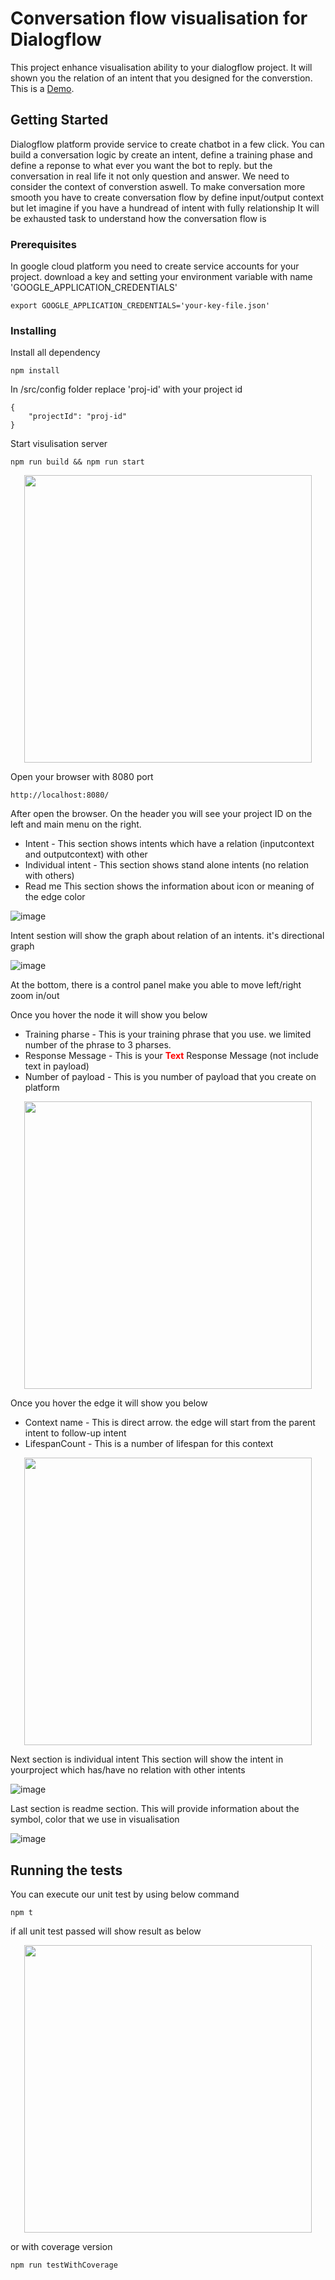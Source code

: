 # Conversation flow visualisation for Dialogflow 

This project enhance visualisation ability to your dialogflow project. It will shown you the relation of an intent that you designed for the converstion. This is a [Demo](https://light-ether-235104.appspot.com/). 

## Getting Started

Dialogflow platform provide service to create chatbot in a few click. You can build a conversation logic by create an intent, define a training phase and define a reponse to what ever you want the bot to reply. but the conversation in real life it not only question and answer. We need to consider the context of converstion aswell. To make conversation more smooth you have to create conversation flow by define input/output context but let imagine if you have a hundread of intent with fully relationship It will be exhausted task to understand how the conversation flow is

### Prerequisites

In google cloud platform you need to create service accounts for your project. download a key and setting your environment variable with name 'GOOGLE_APPLICATION_CREDENTIALS'

```
export GOOGLE_APPLICATION_CREDENTIALS='your-key-file.json'
```

### Installing

Install all dependency

```
npm install
```

In /src/config folder replace 'proj-id' with your project id

```
{
    "projectId": "proj-id"
}
```

Start visulisation server

```
npm run build && npm run start
```

<p align="center">
  <img width="460"  src="https://drive.google.com/uc?export=view&id=1TM0Y6ATHB8ZUD_fuFaW2v6b70NdJoaIL">
</p>

Open your browser with 8080 port
```
http://localhost:8080/
```

After open the browser. On the header you will see your project ID on the left and main menu on the right.
   - Intent - This section shows intents which have a relation (inputcontext and outputcontext) with other
   - Individual intent - This section shows stand alone intents (no relation with others)
   - Read me This section shows the information about icon or meaning of the edge color
   
![image](https://drive.google.com/uc?export=view&id=1ioMfULcn3Zx64tp-495HVdoTKxpI-6da)


Intent sestion will show the graph about relation of an intents. it's directional graph

![image](https://drive.google.com/uc?export=view&id=1QcUMuAGTxekRw6G5_iNPvr8s78lZwyW9)

At the bottom, there is a control panel make you able to move left/right zoom in/out 

  

Once you hover the node it will show you below</br>
   - Training pharse - This is your training phrase that you use. we limited number of the phrase to 3 pharses.</br>
   - Response Message - This is your <b style="color:red">Text</b> Response Message (not include text in payload)
   - Number of payload - This is you number of payload that you create on platform

<p align="center">
  <img width="460"  src="https://drive.google.com/uc?export=view&id=1A0H8JkE-E34nBvsDMbkaAs5tbO4pK5oQ">
</p>

Once you hover the edge it will show you below
   - Context name - This is direct arrow. the edge will start from the parent intent to follow-up intent
   - LifespanCount - This is a number of lifespan for this context

<p align="center">
  <img width="460"  src="https://drive.google.com/uc?export=view&id=1JqAz7wswOY1hqpnihE1RMgLO6leMSS2i">
</p>

Next section is individual intent This section will show the intent in yourproject which has/have no relation with other intents

![image](https://drive.google.com/uc?export=view&id=1DVhjWGGxR-RH8rYmIYf8AWJgjCMPzqLh)

Last section is readme section. This will provide information about the symbol, color that we use in visualisation

![image](https://drive.google.com/uc?export=view&id=1GYzrwzz1m7pTNyhVcbOAeBU4UNpkDX3R)


## Running the tests


You can execute our unit test by using below command

```
npm t
```
if all unit test passed will show result as below

<p align="center">
  <img width="460"  src="https://drive.google.com/uc?export=view&id=1on73XQRw6YSCTuLx3iKtxYnHGGeyLE1d">
</p>

or with coverage version

```
npm run testWithCoverage
```

